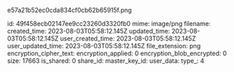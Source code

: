 e57a21b52ec0cda834cf0cb62b65915f.png

id: 49f458ecb02147ee9cc23260d3320fb0
mime: image/png
filename: 
created_time: 2023-08-03T05:58:12.145Z
updated_time: 2023-08-03T05:58:12.145Z
user_created_time: 2023-08-03T05:58:12.145Z
user_updated_time: 2023-08-03T05:58:12.145Z
file_extension: png
encryption_cipher_text: 
encryption_applied: 0
encryption_blob_encrypted: 0
size: 17663
is_shared: 0
share_id: 
master_key_id: 
user_data: 
type_: 4